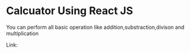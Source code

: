 # Calcuator Using React JS

You can perform all basic operation like addition,substraction,divison and multiplication

Link:
